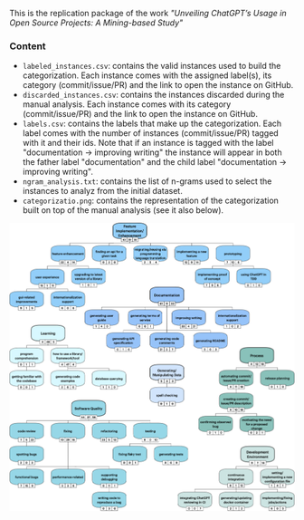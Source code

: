This is the replication package of the work _"Unveiling ChatGPT’s Usage in Open Source Projects: A Mining-based Study"_

### Content

- `labeled_instances.csv`: contains the valid instances used to build the categorization. Each instance comes with the assigned label(s), its category (commit/issue/PR) and the link to open the instance on GitHub.
- `discarded_instances.csv`: contains the instances discarded during the manual analysis. Each instance comes with its category (commit/issue/PR) and the link to open the instance on GitHub.
- `labels.csv`: contains the labels that make up the categorization. Each label comes with the number of instances (commit/issue/PR) tagged with it and their ids. Note that if an instance is tagged with the label "documentation -> improving writing" the instance will appear in both the father label "documentation" and the child label "documentation -> improving writing".
- `ngram_analysis.txt`: contains the list of n-grams used to select the instances to analyz from the initial dataset.
- `categorizatio.png`: contains the representation of the categorization built on top of the manual analysis (see it also below). 


![alt text](https://github.com/unveilingchatgptsusage/unveilingchatgptsusage/blob/main/categorization.png)
